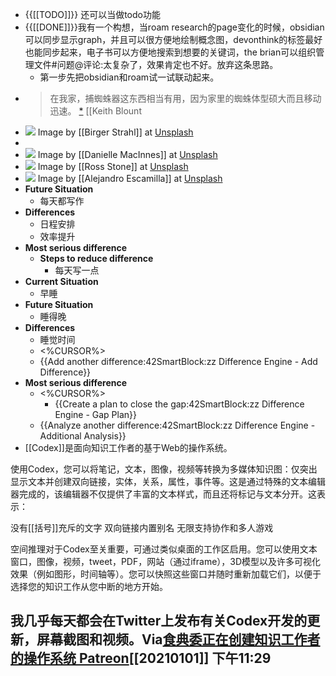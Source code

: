 - {{[[TODO]]}} 还可以当做todo功能
- {{[[DONE]]}}我有一个构想，当roam research的page变化的时候，obsidian可以同步显示graph，并且可以很方便地绘制概念图，devonthink的标签最好也能同步起来，电子书可以方便地搜索到想要的关键词，the brian可以组织管理文件#问题@评论:太复杂了，效果肯定也不好。放弃这条思路。
    - 第一步先把obsidian和roam试一试联动起来。
- > 在我家，捕蜘蛛器这东西相当有用，因为家里的蜘蛛体型硕大而且移动迅速。 [*](https://q24.io/api/v1/idea/link/48)
  [[Keith Blount
- ![](https://images.unsplash.com/photo-1602673791219-a16a2a876cab?ixlib=rb-1.2.1&q=80&fm=jpg&crop=entropy&cs=tinysrgb&w=600&fit=crop)
Image by [[Birger Strahl]] at [Unsplash](https://unsplash.com/@bist31)
-   
- ![](https://images.unsplash.com/photo-1489533119213-66a5cd877091?ixlib=rb-1.2.1&q=80&fm=jpg&crop=entropy&cs=tinysrgb&w=600&fit=crop)
Image by [[Danielle MacInnes]] at [Unsplash](https://unsplash.com/@dsmacinnes)
- ![](https://images.unsplash.com/photo-1606236675979-17824bbbc88e?ixlib=rb-1.2.1&q=80&fm=jpg&crop=entropy&cs=tinysrgb&w=600&fit=crop)
Image by [[Ross Stone]] at [Unsplash](https://unsplash.com/@rs2photography)
- ![](https://images.unsplash.com/1/work-station-straight-on-view.jpg?ixlib=rb-1.2.1&q=80&fm=jpg&crop=entropy&cs=tinysrgb&w=600&fit=crop)
Image by [[Alejandro Escamilla]] at [Unsplash](https://unsplash.com/@alejandroescamilla)
- **Future Situation**
    - 每天都写作
- **Differences**
    - 日程安排
    - 效率提升 
- **Most serious difference** 
    - **Steps to reduce difference** 
        - 每天写一点
- **Current Situation**
    - 早睡
- **Future Situation**
    - 睡得晚
- **Differences**
    - 睡觉时间
    -   <%CURSOR%>
    - {{Add another difference:42SmartBlock:zz Difference Engine - Add Difference}}
- **Most serious difference** 
    - <%CURSOR%>
        - {{Create a plan to close the gap:42SmartBlock:zz Difference Engine - Gap Plan}}
    - {{Analyze another difference:42SmartBlock:zz Difference Engine - Additional Analysis}}
- [[Codex]]是面向知识工作者的基于Web的操作系统。

使用Codex，您可以将笔记，文本，图像，视频等转换为多媒体知识图：仅突出显示文本并创建双向链接，实体，关系，属性，事件等。这是通过特殊的文本编辑器完成的，该编辑器不仅提供了丰富的文本样式，而且还将标记与文本分开。这表示：

没有[[括号]]充斥的文字
双向链接内置别名
无限支持协作和多人游戏

空间推理对于Codex至关重要，可通过类似桌面的工作区启用。您可以使用文本窗口，图像，视频，tweet，PDF，网站（通过iframe），3D模型以及许多可视化效果（例如图形，时间轴等）。您可以快照这些窗口并随时重新加载它们，以便于选择您的知识工作从您中断的地方开始。

我几乎每天都会在Twitter上发布有关Codex开发的更新，屏幕截图和视频。Via[食典委正在创建知识工作者的操作系统 Patreon](https://www.patreon.com/codexeditor)[[20210101]] 下午11:29
- 
